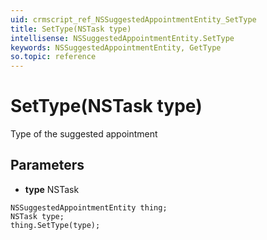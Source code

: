 ```yaml
---
uid: crmscript_ref_NSSuggestedAppointmentEntity_SetType
title: SetType(NSTask type)
intellisense: NSSuggestedAppointmentEntity.SetType
keywords: NSSuggestedAppointmentEntity, GetType
so.topic: reference
---
```


# SetType(NSTask type)

Type of the suggested appointment

## Parameters

* **type** NSTask

```crmscript
NSSuggestedAppointmentEntity thing;
NSTask type;
thing.SetType(type);
```

